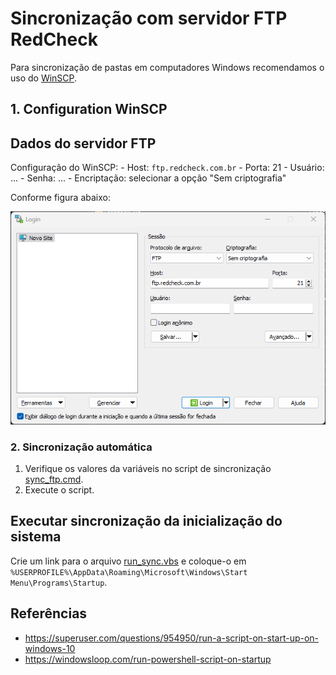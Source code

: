 # Sincronização com servidor FTP RedCheck

Para sincronização de pastas em computadores Windows recomendamos o uso do [WinSCP](https://winscp.net/eng/download.php).

## 1. Configuration WinSCP

## Dados do servidor FTP

Configuração do WinSCP:
    - Host: `ftp.redcheck.com.br`
    - Porta: 21
    - Usuário: ...
    - Senha: ...
    - Encriptação: selecionar a opção "Sem criptografia"

Conforme figura abaixo:

![WinSCP login](./assets/winscp_login.png)

### 2. Sincronização automática

1. Verifique os valores da variáveis no script de sincronização [sync_ftp.cmd](./sync_ftp.cmd).
2. Execute o script.

## Executar sincronização da inicialização do sistema

Crie um link para o arquivo [run_sync.vbs](./run_sync.vbs) e coloque-o em `%USERPROFILE%\AppData\Roaming\Microsoft\Windows\Start Menu\Programs\Startup`.

## Referências

- <https://superuser.com/questions/954950/run-a-script-on-start-up-on-windows-10>
- <https://windowsloop.com/run-powershell-script-on-startup>
